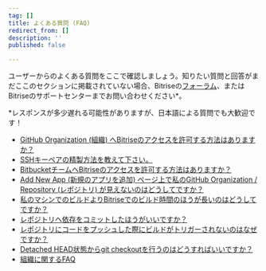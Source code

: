 ```yaml
---
tag: []
title: よくある質問 (FAQ)
redirect_from: []
description: ''
published: false

---
```

ユーザーからのよくある質問をここで確認しましょう。知りたい質問と回答がまだここのセクションに掲載されていない場合、Bitriseの[フォーラム](https://discuss.bitrise.io/)、またはBitriseのサポートセンターまでお問い合わせください*。

\*レスポンスが多少遅れる可能性がありますが、日本語による質問でも大歓迎です！

* [GitHub Organization (組織) へBitriseのアクセスを許可する方法はありますか？](/jp/faq/grant-access-to-github-organization/)
* [SSHキーペアの精製方法を教えて下さい。](/jp/faq/how-to-generate-ssh-keypair/)
* [BitbucketチームへBitriseのアクセスを許可する方法はありますか？](/jp/faq/grant-access-to-bitbucket-team/)
* [Add New App (新規のアプリを追加) ページ上で私のGitHub Organization / Repository (レポジトリ) が見えないのはどうしてですか？](/jp/faq/i-cant-see-my-github-organization-repository-on-the-add-new-app-page/)
* [私のマシンでのビルドよりBitriseでのビルド時間のほうが長いのはどうしてですか？](/jp/faq/why-my-build-takes-longer-on-bitrise-than-on-my-mac/)
* [レポジトリへ依存をコミットしたほうがいいですか？](/jp/faq/should-i-commit-my-dependencies-into-my-repository/)
* [レポジトリにコードをプッシュした際にビルドがトリガーされないのはなぜですか？](/jp/faq/no-builds-are-triggered-automatically/)
* [Detached HEAD状態からgit checkoutを行うのはどうすればいいですか？](/jp/faq/how-can-i-git-checkout-from-a-detached-head-state/)
* [組織に関するFAQ](/jp/faq/organization-faq/)